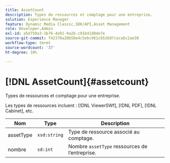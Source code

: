 ```yaml
---
title: AssetCount
description: Types de ressources et comptage pour une entreprise.
solution: Experience Manager
feature: Dynamic Media Classic,SDK/API,Asset Management
role: Developer,Admin
exl-id: a5d750a3-1b76-4e91-9a2b-c91b41d0de7e
source-git-commit: f42378a20b58e4c5ebc961c6526d7cecabc2ae38
workflow-type: tm+mt
source-wordcount: '37'
ht-degree: 10%

---
```


# [!DNL AssetCount]{#assetcount}

Types de ressources et comptage pour une entreprise.

Les types de ressources incluent : [!DNL ViewerSWf], [!DNL PDF], [!DNL Cabinet], etc.

| Nom | Type | Description |
|---|---|---|
| assetType | `xsd:string` | Type de ressource associé au comptage. |
| nombre | `sd:int` | Nombre `assetType` ressources de l’entreprise. |
